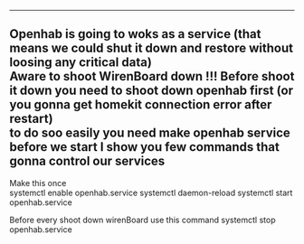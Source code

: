 -----

Openhab is going to woks as a service (that means we could shut it down and restore without loosing any critical data)  
Aware to shoot WirenBoard down !!! Before shoot it down you need to shoot down openhab first (or you gonna get homekit connection error after restart)  
to do soo easily you need make openhab service  
before we start I show you few commands that gonna control our services  
----
Make this once  
    systemctl enable openhab.service
    systemctl daemon-reload
    systemctl start openhab.service
    
Before every shoot down wirenBoard use this command 
    systemctl stop openhab.service
